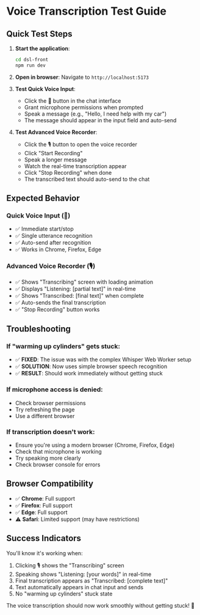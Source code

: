 # Voice Transcription Test Guide

## Quick Test Steps

1. **Start the application**:
   ```bash
   cd dsl-front
   npm run dev
   ```

2. **Open in browser**: Navigate to `http://localhost:5173`

3. **Test Quick Voice Input**:
   - Click the 🎤 button in the chat interface
   - Grant microphone permissions when prompted
   - Speak a message (e.g., "Hello, I need help with my car")
   - The message should appear in the input field and auto-send

4. **Test Advanced Voice Recorder**:
   - Click the 🎙️ button to open the voice recorder
   - Click "Start Recording"
   - Speak a longer message
   - Watch the real-time transcription appear
   - Click "Stop Recording" when done
   - The transcribed text should auto-send to the chat

## Expected Behavior

### Quick Voice Input (🎤)
- ✅ Immediate start/stop
- ✅ Single utterance recognition
- ✅ Auto-send after recognition
- ✅ Works in Chrome, Firefox, Edge

### Advanced Voice Recorder (🎙️)
- ✅ Shows "Transcribing" screen with loading animation
- ✅ Displays "Listening: [partial text]" in real-time
- ✅ Shows "Transcribed: [final text]" when complete
- ✅ Auto-sends the final transcription
- ✅ "Stop Recording" button works

## Troubleshooting

### If "warming up cylinders" gets stuck:
- ✅ **FIXED**: The issue was with the complex Whisper Web Worker setup
- ✅ **SOLUTION**: Now uses simple browser speech recognition
- ✅ **RESULT**: Should work immediately without getting stuck

### If microphone access is denied:
- Check browser permissions
- Try refreshing the page
- Use a different browser

### If transcription doesn't work:
- Ensure you're using a modern browser (Chrome, Firefox, Edge)
- Check that microphone is working
- Try speaking more clearly
- Check browser console for errors

## Browser Compatibility

- ✅ **Chrome**: Full support
- ✅ **Firefox**: Full support  
- ✅ **Edge**: Full support
- ⚠️ **Safari**: Limited support (may have restrictions)

## Success Indicators

You'll know it's working when:
1. Clicking 🎙️ shows the "Transcribing" screen
2. Speaking shows "Listening: [your words]" in real-time
3. Final transcription appears as "Transcribed: [complete text]"
4. Text automatically appears in chat input and sends
5. No "warming up cylinders" stuck state

The voice transcription should now work smoothly without getting stuck! 🎉
